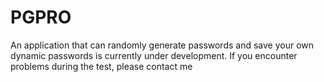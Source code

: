 # PGPRO
An application that can randomly generate passwords and save your own dynamic passwords is currently under development. If you encounter problems during the test, please contact me
